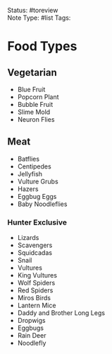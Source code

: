 Status: #toreview  
Note Type: #list
Tags: 

# Food Types
## Vegetarian
- Blue Fruit
- Popcorn Plant
- Bubble Fruit
- Slime Mold
- Neuron Flies

## Meat
- Batflies
- Centipedes
- Jellyfish
- Vulture Grubs
- Hazers
- Eggbug Eggs
- Baby Noodleflies

### Hunter Exclusive
- Lizards
- Scavengers
- Squidcadas
- Snail
- Vultures
- King Vultures
- Wolf Spiders
- Red Spiders
- Miros Birds
- Lantern Mice
- Daddy and Brother Long Legs
- Dropwigs
- Eggbugs
- Rain Deer
- Noodlefly